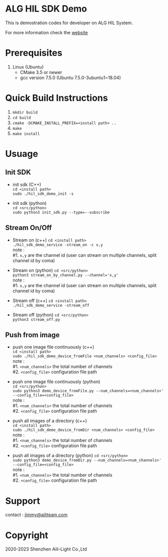 ALG HIL SDK Demo
====================================  

This is demostration codes for developer on ALG HIL System.

For more information check the [website](https://aili-light.com)

# Prerequisites
1. Linux (Ubuntu)
   * CMake 3.5 or newer
   * gcc version 7.5.0 (Ubuntu 7.5.0-3ubuntu1~18.04)

# Quick Build Instructions
1.  `mkdir build`  
2.  `cd build`  
3.  `cmake -DCMAKE_INSTALL_PREFIX=<install path> ..`  
4.  `make`  
5.  `make install`  

# Usuage
Init SDK
------------------------------------
* init sdk (C++)  
   `cd <install path>`  
   `sudo ./hil_sdk_demo_init -s`   

* init sdk (python)  
   `cd <src/python>`  
   `sudo python3 init_sdk.py --type=--subscribe`  

Stream On/Off
------------------------------------
*  Stream on (c++)
   `cd <install path>`  
   `./hil_sdk_demo_service -stream_on -c x,y`   
   note :   
   #1. `x,y`  are the channel id (user can stream on multiple channels, split channel id by coma)   

*  Stream on (python)
   `cd <src/python>`  
   `python3 stream_on_by_channel.py --channel='x,y'`  
   note :   
   #1. `x,y`  are the channel id (user can stream on multiple channels, split channel id by coma)   

*  Stream off (c++)
   `cd <install path>`  
   `./hil_sdk_demo_service -stream_off`   

*  Stream off (python)
   `cd <src/python>`  
   `python3 stream_off.py`  

Push from image
------------------------------------
*  push one image file continuously (c++)  
   `cd <install path>`  
   `sudo ./hil_sdk_demo_device_fromFile <num_channels> <config_file>`  
   note :   
   #1. `<num_channels>`  the total number of channels    
   #2. `<config_file>`  configuration file path  

*  push one image file continuously (python)  
   `cd <src/python>`  
   `sudo python3 demo_device_fromFile.py --num_channels=<num_channels>' --config_file=<config_file>`  
   note :   
   #1. `<num_channels>`  the total number of channels    
   #2. `<config_file>`  configuration file path  

*  push all images of a directory (c++)  
   `cd <install path>`  
   `sudo ./hil_sdk_demo_device_fromDir <num_channels> <config_file>`  
   note :   
   #1. `<num_channels>`  the total number of channels    
   #2. `<config_file>`  configuration file path  

*  push all images of a directory (python) 
   `cd <src/python>`  
   `sudo python3 demo_device_fromDir.py --num_channels=<num_channels>' --config_file=<config_file>`  
   note :   
   #1. `<num_channels>`  the total number of channels    
   #2. `<config_file>`  configuration file path  

# Support
contact : jimmy@ailiteam.com

# Copyright
2020-2023 Shenzhen Aili-Light Co.,Ltd  
